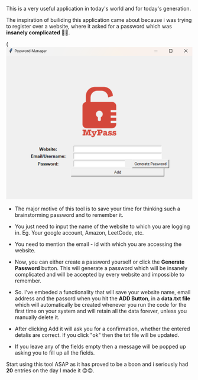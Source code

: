 This is a very useful application in today's world and for today's generation.

The inspiration of builiding this application came about because i was trying to register over a website, where it asked for a password which was <strong>insanely complicated</strong> 🙍🙍.

(![My Pass](https://github.com/KaranShah1911/Password-Manager-App/blob/main/Password%20Manager.png)

- The major motive of this tool is to save your time for thinking such a brainstorming password and to remember it.
- You just need to input the name of the website to which you are logging in.
    Eg. Your google account, Amazon, LeetCode, etc.

- You need to mention the email - id with which you are accessing the website.
- Now, you can either create a password yourself or click the <strong>Generate Password</strong> button. This will generate a password which will be insanely complicated and will be accepted by every website and impossible to remember.
- So. I've embeded a functionality that will save your website name, email address and the passord when you hit the <strong>ADD Button</strong>, in a  <strong>data.txt file</strong> which will automatically be created whenever you run the code for the first time on your system and will retain all the data forever, unless you manually delete it.
- After clicking Add it will ask you for a confirmation, whether the entered detalis are correct. If you click "ok" then the txt file will be updated.
- If you leave any of the fields empty then a message will be popped up asking you to fill up all the fields.

Start using this tool ASAP as it has proved to be a boon and i seriously had <strong>20</strong> entries on the day I made it 😊😊. 

